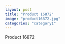 ```yaml
---
layout: post
title: "Product 16872"
image: "product16872.jpg"
categories: "category1"
---
```

Product 16872
